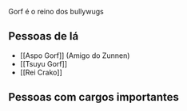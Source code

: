 Gorf é o reino dos bullywugs


## Pessoas de lá
- [[Aspo Gorf]] (Amigo do Zunnen)
- [[Tsuyu Gorf]]
- [[Rei Crako]]

## Pessoas com cargos importantes